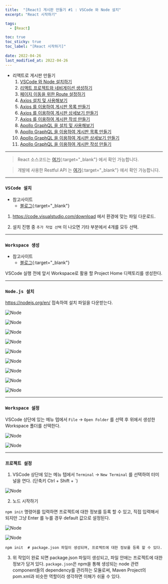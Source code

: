 ```yaml
---
title:  "[React] 게시판 만들기 #1 : VSCode 와 Node 설치"
excerpt: "React 시작하기"

tags:
  - [React]

toc: true
toc_sticky: true
toc_label: "[React 시작하기]"
 
date: 2022-04-26
last_modified_at: 2022-04-26
---
```


- 리액트로 게시판 만들기
  1.  [VSCode 와 Node 설치하기](https://ymkmoon.github.io/React-02-React/)
  2.  [리액트 프로젝트와 네비게이션 생성하기](https://ymkmoon.github.io/React-03-Navigation/)
  3.  [페이지 이동을 위한 Route 설정하기](https://ymkmoon.github.io/React-04-Route/)
  4.  [Axios 설치 및 사용해보기](https://ymkmoon.github.io/React-05-Axios/)
  5.  [Axios 를 이용하여 게시판 목록 만들기](https://ymkmoon.github.io/React-06-Voc/)
  6.  [Axios 를 이용하여 게시판 상세보기 만들기](https://ymkmoon.github.io/React-07-Voc-Question/)
  7.  [Axios 를 이용하여 게시판 작성 만들기](https://ymkmoon.github.io/React-08-Voc-Post-Question/)
  8.  [Apollo GraphQL 을 설치 및 사용해보기](https://ymkmoon.github.io/React-09-Apollo/)
  9.  [Apollo GraphQL 을 이용하여 게시판 목록 만들기](https://ymkmoon.github.io/React-10-Apollo-Voc/)
  10.  [Apollo GraphQL 을 이용하여 게시판 상세보기 만들기](https://ymkmoon.github.io/React-11-Apollo-Voc-Question/)
  11.  [Apollo GraphQL 을 이용하여 게시판 작성 만들기](https://ymkmoon.github.io/React-12-Apollo-Voc-Post-Question/)

<hr/>

> React 소스코드는 [여기](https://github.com/ymkmoon/toyseven-react){:target="_blank"} 에서 확인 가능합니다.

> 개발에 사용한 Restful API 는 [여기](https://github.com/ymkmoon/toyseven){:target="_blank"} 에서 확인 가능합니다.

<hr/>

### ``VSCode 설치``
- 참고사이트
  - [블로그](https://webnautes.tistory.com/1197){:target="_blank"}

1) https://code.visualstudio.com/download 에서 환경에 맞는 파일 다운로드.

2) 설치 진행 중 ``추가 작업 선택`` 이 나오면 기타 부분에서 4개를 모두 선택.

<hr/>

### ``Workspace 생성``
- 참고사이트
  - [블로그](https://waspro.tistory.com/615){:target="_blank"}

VSCode 실행 전에 앞서 Workspace로 활용 할 Project Home 디렉토리를 생성한다.

<hr/>

### ``Node.js 설치``

https://nodejs.org/en/ 접속하여 설치 파일을 다운받는다.


![Node](/assets/image/node/Node_Install_01.PNG)

![Node](/assets/image/node/Node_Install_02.PNG)

![Node](/assets/image/node/Node_Install_03.PNG)

![Node](/assets/image/node/Node_Install_04.PNG)

![Node](/assets/image/node/Node_Install_05.PNG)

![Node](/assets/image/node/Node_Install_06.PNG)

![Node](/assets/image/node/Node_Install_07.PNG)

![Node](/assets/image/node/Node_Install_08.PNG)

![Node](/assets/image/node/Node_Install_09.PNG)

<hr/>

### ``Workspace 설정``

VSCode 상단에 있는 메뉴 텝에서 ``File`` -> ``Open Folder`` 를 선택 후 위에서 생성한 Workspace 폴더를 선택한다.

![Node](/assets/image/node/Node_Install_10.PNG)

![Node](/assets/image/node/Node_Install_11.PNG)



<hr/>

### ``프로젝트 설정``


1) VSCode 상단에 있는 메뉴 텝에서 ``Terminal`` -> ``New Terminal`` 를 선택하여 터미널을 연다. (단축키 Ctrl + Shift + `)

![Node](/assets/image/node/Node_Install_12.PNG)


2) 노드 시작하기

`npm init` 명령어를 입력하면 프로젝트에 대한 정보를 등록 할 수 있고, 직접 입력해서 되지만 그냥 Enter 를 누를 경우 default 값으로 설정된다.

![Node](/assets/image/node/Node_Install_13.PNG)

![Node](/assets/image/node/Node_Install_14.PNG)

```console
npm init  # package.json 파일이 생성되며, 프로젝트에 대한 정보를 등록 할 수 있다.
```

3) 위 작업이 완료 되면 package.json 파일이 생성되고, 파일 안에는 프로젝트에 대한 정보가 담겨 있다. ``package.json``은 npm을 통해 생성되는 node 관련 component들의 dependency를 관리하는 모듈로써, Maven Project의 pom.xml과 비슷한 역할이라 생각하면 이해가 쉬울 수 있다.






